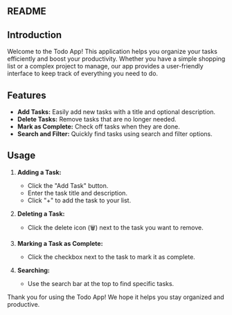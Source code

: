 ## README

## Introduction

Welcome to the Todo App! This application helps you organize your tasks efficiently and boost your productivity. Whether you have a simple shopping list or a complex project to manage, our app provides a user-friendly interface to keep track of everything you need to do.

## Features

- **Add Tasks:** Easily add new tasks with a title and optional description.
- **Delete Tasks:** Remove tasks that are no longer needed.
- **Mark as Complete:** Check off tasks when they are done.
- **Search and Filter:** Quickly find tasks using search and filter options.


## Usage

1. **Adding a Task:**
   - Click the "Add Task" button.
   - Enter the task title and description.
   - Click "+" to add the task to your list.

2. **Deleting a Task:**
   - Click the delete icon (🗑️) next to the task you want to remove.

3. **Marking a Task as Complete:**
   - Click the checkbox next to the task to mark it as complete.

4. **Searching:**
   - Use the search bar at the top to find specific tasks.

Thank you for using the Todo App! We hope it helps you stay organized and productive.

